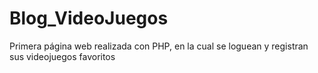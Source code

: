# Blog_VideoJuegos
Primera página web realizada con PHP, en la cual se loguean y registran sus videojuegos favoritos
